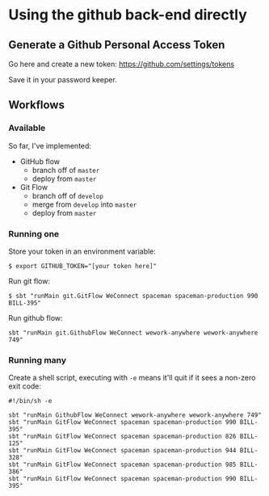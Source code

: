 # Using the github back-end directly

## Generate a Github Personal Access Token

Go here and create a new token: https://github.com/settings/tokens

Save it in your password keeper.

## Workflows

### Available

So far, I've implemented:

* GitHub flow
  * branch off of `master`
  * deploy from `master`
* Git Flow
  * branch off of `develop`
  * merge from `develop` into `master`
  * deploy from `master`
  
### Running one

Store your token in an environment variable:
```
$ export GITHUB_TOKEN="[your token here]"
```

Run git flow:
```
$ sbt "runMain git.GitFlow WeConnect spaceman spaceman-production 990 BILL-395"
```

Run github flow:
```
sbt "runMain git.GithubFlow WeConnect wework-anywhere wework-anywhere 749"
```

### Running many

Create a shell script, executing with `-e` means it'll quit if it sees a non-zero exit code:

```
#!/bin/sh -e

sbt "runMain GithubFlow WeConnect wework-anywhere wework-anywhere 749"
sbt "runMain GitFlow WeConnect spaceman spaceman-production 990 BILL-395"
sbt "runMain GitFlow WeConnect spaceman spaceman-production 826 BILL-125"
sbt "runMain GitFlow WeConnect spaceman spaceman-production 944 BILL-328"
sbt "runMain GitFlow WeConnect spaceman spaceman-production 985 BILL-386"
sbt "runMain GitFlow WeConnect spaceman spaceman-production 990 BILL-395"
```
